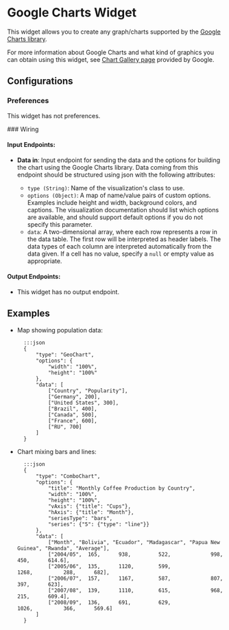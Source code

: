 Google Charts Widget
====================

This widget allows you to create any graph/charts supported by the [Google Charts library](https://developers.google.com/chart/).

For more information about Google Charts and what kind of graphics you can obtain using this widget, see [Chart Gallery page](https://developers.google.com/chart/interactive/docs/gallery) provided by Google.

## Configurations

### Preferences

This widget has not preferences.

### Wiring

#### Input Endpoints:

* **Data in**: Input endpoint for sending the data and the options for building the chart using the Google Charts library. Data coming from this endpoint should be structured using json with the following attributes:

    * `type (String)`: Name of the visualization's class to use.
    * `options (Object)`: A map of name/value pairs of custom options. Examples include height and width, background colors, and captions. The visualization documentation should list which options are available, and should support default options if you do not specify this parameter.
    * `data`: A two-dimensional array, where each row represents a row in the data table. The first row will be interpreted as header labels. The data types of each column are interpreted automatically from the data given. If a cell has no value, specify a `null` or empty value as appropriate.

#### Output Endpoints:

* This widget has no output endpoint.

## Examples

* Map showing population data:

        :::json
        {
            "type": "GeoChart",
            "options": {
                "width": "100%",
                "height": "100%"
            },
            "data": [
                ["Country", "Popularity"],
                ["Germany", 200],
                ["United States", 300],
                ["Brazil", 400],
                ["Canada", 500],
                ["France", 600],
                ["RU", 700]
            ]
        }

* Chart mixing bars and lines:

        :::json
        {
            "type": "ComboChart",
            "options": {
                "title": "Monthly Coffee Production by Country",
                "width": "100%",
                "height": "100%",
                "vAxis": {"title": "Cups"},
                "hAxis": {"title": "Month"},
                "seriesType": "bars",
                "series": {"5": {"type": "line"}}
            },
            "data": [
                ["Month", "Bolivia", "Ecuador", "Madagascar", "Papua New Guinea", "Rwanda", "Average"],
                ["2004/05",  165,      938,         522,             998,           450,      614.6],
                ["2005/06",  135,      1120,        599,             1268,          288,      682],
                ["2006/07",  157,      1167,        587,             807,           397,      623],
                ["2007/08",  139,      1110,        615,             968,           215,      609.4],
                ["2008/09",  136,      691,         629,             1026,          366,      569.6]
            ]
        }